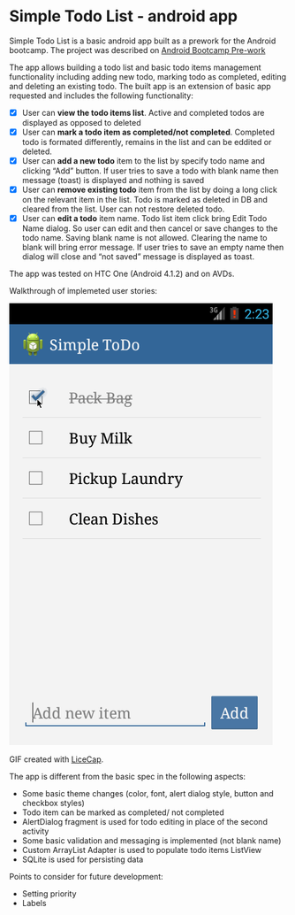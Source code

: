 Simple Todo List - android app
================

Simple Todo List is a basic android app built as a prework for the Android bootcamp. The project was described on 
[Android Bootcamp Pre-work](https://gist.github.com/nesquena/843228e83fdc4f5ddc4e)

The app allows building a todo list and basic  todo items management functionality including adding new todo, marking todo as completed, editing and deleting an existing todo. The built app is an extension of basic app requested and includes the following functionality:

* [x]	User can **view the todo items list**. Active and completed todos are displayed as opposed to deleted
* [x]	User can **mark a todo item as completed/not completed**. Completed todo is formated differently, remains in the list and can be eddited or deleted.
* [x]	User can **add a new todo** item to the list by specify todo name and clicking “Add” button. If user tries to save a todo with blank name then message (toast) is displayed and nothing is saved
* [x]	User can **remove existing todo** item from the list by doing a long click on the relevant item in the list. Todo is marked as deleted in DB and cleared from the list. User can not restore deleted todo.
* [x]	User can **edit a todo** item name. Todo list item click bring Edit Todo Name dialog. So user can edit and then cancel or save changes to the todo name. Saving blank name is not allowed. Clearing the name to blank will bring error message. If user tries to save an empty name then dialog will close and “not saved” message is displayed as toast.

The app was tested on HTC One (Android 4.1.2) and on AVDs.

Walkthrough of implemeted user stories:


![Video Walkthrough](simple_todo_app_demo.gif)

GIF created with [LiceCap](http://www.cockos.com/licecap/).


The app is different from the basic spec in the following aspects:
-	Some basic theme changes (color, font, alert dialog style, button and checkbox styles)
-	Todo item can be marked as completed/ not completed
-	AlertDialog fragment is used for todo editing in place of the second activity
-	Some basic validation and messaging is implemented (not blank name)
-	Custom ArrayList Adapter is used to populate todo items ListView 
-	SQLite is used for persisting data

Points to consider for future development:
-	Setting priority
-	Labels

